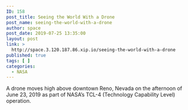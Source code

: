 ```yaml
---
ID: 158
post_title: Seeing the World With a Drone
post_name: seeing-the-world-with-a-drone
author: space
post_date: 2019-07-25 13:35:00
layout: post
link: >
  http://space.3.120.187.86.xip.io/seeing-the-world-with-a-drone
published: true
tags: [ ]
categories:
  - NASA
---
```

A drone moves high above downtown Reno, Nevada on the afternoon of June 23, 2019 as part of NASA’s TCL-4 (Technology Capability Level) operation. 